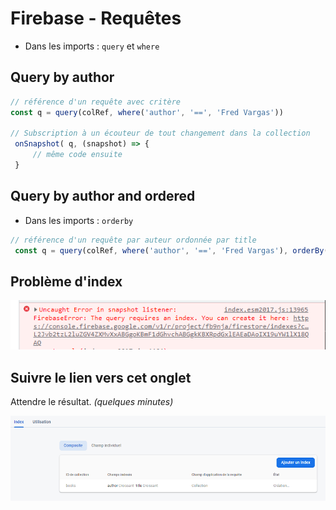 # Firebase  - Requêtes

- Dans les imports : `query` et `where`

## Query by author

```js
// référence d'un requête avec critère
const q = query(colRef, where('author', '==', 'Fred Vargas'))

// Subscription à un écouteur de tout changement dans la collection
 onSnapshot( q, (snapshot) => {
     // même code ensuite
 }
```

## Query by author and ordered 

- Dans les imports : `orderby`
```js
// référence d'un requête par auteur ordonnée par title
 const q = query(colRef, where('author', '==', 'Fred Vargas'), orderBy('title', 'asc'))
 ```
## Problème d'index
![image](./captures/erreur_index.PNG)

## Suivre le lien vers cet onglet
Attendre le résultat. _(quelques minutes)_    

![image](./captures/popup_index.png)
